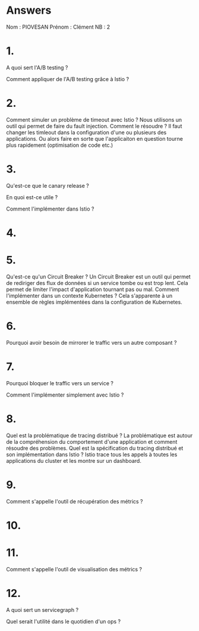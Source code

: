 # Answers

Nom : PIOVESAN 
Prénom : Clément
NB : 2

# 1.
A quoi sert l'A/B testing ?

Comment appliquer de l'A/B testing grâce à Istio ?

# 2.
Comment simuler un problème de timeout avec Istio ?
Nous utilisons un outil qui permet de faire du fault injection. 
Comment le résoudre ?
Il faut changer les timleout dans la configuration d'une ou plusieurs des applications. Ou alors faire en sorte que l'applicaiton en question tourne plus rapidement (optimisation de code etc.)

# 3.
Qu'est-ce que le canary release ?

En quoi est-ce utile ?

Comment l'implémenter dans Istio ?

# 4.

# 5.
Qu'est-ce qu'un Circuit Breaker ?
Un Circuit Breaker est un outil qui permet de rediriger des flux de données si un service tombe ou est trop lent. Cela permet de limiter l'impact d'application tournant pas ou mal. 
Comment l'implémenter dans un contexte Kubernetes ?
Cela s'apparente à un ensemble de règles implémentées dans la configuration de Kubernetes. 

# 6.
Pourquoi avoir besoin de mirrorer le traffic vers un autre composant ?

# 7.
Pourquoi bloquer le traffic vers un service ?

Comment l'implémenter simplement avec Istio ?

# 8.
Quel est la problématique de tracing distribué ?
La problématique est autour de la compréhension du comportement d'une application et comment résoudre des problèmes. 
Quel est la spécification du tracing distribué et son implémentation dans Istio ?
Istio trace tous les appels à toutes les applications du cluster et les montre sur un dashboard. 

# 9.
Comment s'appelle l'outil de récupération des métrics ?

# 10.

# 11.
Comment s'appelle l'outil de visualisation des métrics ?

# 12.
A quoi sert un servicegraph ?

Quel serait l'utilité dans le quotidien d'un ops ?
